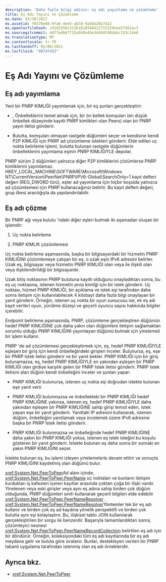 ```yaml
---
description: 'Daha fazla bilgi edinin: eş adı yayınlama ve çözümleme'
title: Eş Adı Yayını ve Çözümleme
ms.date: 03/30/2017
ms.assetid: f0370e08-9fa6-4ee5-ab78-9a58a20a7da2
ms.openlocfilehash: cd1d3358c212b1618548422715329eea57452ac3
ms.sourcegitcommit: ddf7edb67715a5b9a45e3dd44536dabc153c1de0
ms.translationtype: MT
ms.contentlocale: tr-TR
ms.lasthandoff: 02/06/2021
ms.locfileid: "99747432"
---
```

# <a name="peer-name-publication-and-resolution"></a>Eş Adı Yayını ve Çözümleme

## <a name="publishing-a-peer-name"></a>Eş adı yayımlama  

 Yeni bir PNRP KIMLIĞI yayımlamak için, bir eş şunları gerçekleştirir:  
  
- , Önbelleklerini temel almak için, bir ön bellek komşuları (en düşük önbellek düzeyinde kayıtlı PNRP kimlikleri olan Peers) olan bir PNRP yayın iletisi gönderir.  
  
- Bulutta, komşuları olmayan rastgele düğümleri seçer ve kendisine kendi P2P KIMLIĞI için PNRP ad çözümleme istekleri gönderir. Elde edilen uç nokta belirleme işlemi, bulutta bulunan rastgele düğümlerin önbelleklerini yayımlama eşinin PNRP KIMLIĞIYLE depolar.  
  
PNRP sürüm 2 düğümleri yalnızca diğer P2P kimliklerini çözümlerse PNRP kimliklerini yayımlamaz. HKEY_LOCAL_MACHINE\SOFTWARE\Microsoft\Windows NT\CurrentVersion\PeerNet\PNRP\IPV6-Global\SearchOnly=1 kayıt defteri değeri (REG_DWORD türü), eşler ad yayımlama için hiçbir koşulda yalnızca ad çözümlemesi için PNRP kullanacağınızı belirtir. Bu kayıt defteri değeri, grup ilkesi aracılığıyla da yapılandırılabilir.  
  
## <a name="resolving-a-peer-name"></a>Eş adı çözme

 Bir PNRP ağı veya bulutu 'ndaki diğer eşleri bulmak iki aşamadan oluşan bir işlemdir:  
  
1. Uç nokta belirleme  
  
2. PNRP KIMLIK çözümlemesi  
  
 Uç nokta belirleme aşamasında, başka bir bilgisayardaki bir hizmetin PNRP KIMLIĞINI çözümlemeye çalışan bir eş, o uzak eşin IPv6 adresini belirler.  Uzak eş, bilgisayar veya hizmetin PNRP KIMLIĞI olan veya ile ilişkili olan veya ilişkilendirildiği bir bilgisayardır.  
  
 Uzak bitiş noktasının PNRP bulutuna kayıtlı olduğunu onayladıktan sonra, bu eş uç noktasına, istenen hizmetin pnrp kimliği için bir istek gönderir. Uç noktası, hizmet PNRP KIMLIĞI, bir açıklama ve istek eşi tarafından daha sonra iletişim için kullanılabilecek 4 kilobayt daha fazla bilgi onaylayan bir yanıt gönderir. Örneğin, istenen uç nokta bir oyun sunucusu ise, ek eş adı kayıt verileri oyun, yürütme düzeyi ve geçerli oyuncu sayısı hakkında bilgiler içerebilir.  
  
 Endpoint belirleme aşamasında, PNRP, çözümleme gerçekleştiren düğümün hedef PNRP KIMLIĞINE çok daha yakın olan düğümlere iletişim sağlamaktan sorumlu olduğu PNRP KIMLIĞINI yayımlayan düğümü bulmak için yinelemeli bir işlem kullanır.  
  
 PNRP 'de ad çözümlemesi gerçekleştirmek için, eş, hedef PNRP KIMLIĞIYLE eşleşen bir giriş için kendi önbelleğindeki girişleri inceler. Bulunursa, eş, eşe bir PNRP Istek iletisi gönderir ve bir yanıt bekler. PNRP KIMLIĞI için bir giriş bulunamazsa, eş, hedef PNRP KIMLIĞIYLE en yakından eşleşen bir PNRP KIMLIĞI olan girdiye karşılık gelen bir PNRP Istek iletisi gönderir. PNRP Istek iletisini alan düğüm kendi önbelleğini inceler ve şunları yapar:  
  
- PNRP KIMLIĞI bulunursa, istenen uç nokta eşi doğrudan istekte bulunan eşe yanıt verir.  
  
- PNRP KIMLIĞI bulunmazsa ve önbellekteki bir PNRP KIMLIĞI hedef PNRP KIMLIĞINE yakınsa, istenen eş, hedef PNRP KIMLIĞIYLE daha yakından eşleşen bir PNRP KIMLIĞINE sahip girişi temsil eden, istek yapan eşe bir yanıt gönderir. Yanıttaki IP adresini kullanarak, istenen düğüm, önbelleğini yanıtlamak veya incelemek üzere IPv6 adresine başka bir PNRP Istek iletisi gönderir.  
  
- PNRP KIMLIĞI bulunmazsa ve önbelleğinde hedef PNRP KIMLIĞINE daha yakın bir PNRP KIMLIĞI yoksa, istenen eş istek isteğini bu koşulu gösteren bir yanıt gönderir. İstekte bulunan eş daha sonra bir sonraki en yakın PNRP KIMLIĞINI seçer.  
  
İstekte bulunan eş, bu işlemi izleyen yinelemelerle devam ettirir ve sonuçta PNRP KIMLIĞINI kaydetmiş olan düğümü bulur.  
  
 <xref:System.Net.PeerToPeer>Ad alanı içinde, <xref:System.Net.PeerToPeer.PeerName> uç noktaları ve bunların iletişim kurdukları iş kafesleri içeren kayıtlar arasında çoktan çoğa bir ilişki vardır. Yinelenen veya eski girişler veya aynı eş adına sahip birden çok düğüm olduğunda, PNRP düğümleri sınıfı kullanarak geçerli bilgileri elde edebilir <xref:System.Net.PeerToPeer.PeerNameResolver> . <xref:System.Net.PeerToPeer.PeerNameResolver>Yöntemler tek bir eş adı kullanır ve birden çok eş ad kaydına yönelik perspektifi ve birden çok bulutta aynı eşi kolaylaştırır. Bu, ilişkisel tablo JOIN kullanılarak gerçekleştirilen bir sorgu ile benzerdir. Başarıyla tamamlandıktan sonra, çözümleyici nesnesi <xref:System.Net.PeerToPeer.PeerNameRecordCollection> belirtilen eş adı için bir döndürür.  Örneğin, koleksiyondaki tüm eş adı kayıtlarında bir eş adı meydana gelir ve buluta göre sıralanır. Bunlar, destekleyen verileri bir PNRP tabanlı uygulama tarafından istenmiş olan eş adı örnekleridir.  
  
## <a name="see-also"></a>Ayrıca bkz.

- <xref:System.Net.PeerToPeer>

